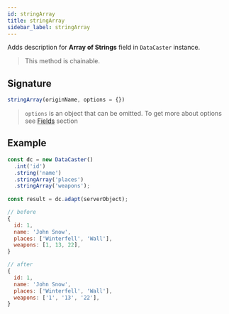 ```yaml
---
id: stringArray
title: stringArray
sidebar_label: stringArray
---
```


Adds description for **Array of Strings** field in `DataCaster` instance.

> This method is chainable.

## Signature

```javascript
stringArray(originName, options = {})
```

> `options` is an object that can be omitted. To get more about options see [Fields](basics#fields) section

## Example

```javascript
const dc = new DataCaster()
  .int('id')
  .string('name')
  .stringArray('places')
  .stringArray('weapons');
	
const result = dc.adapt(serverObject);
```

```javascript
// before
{
  id: 1,
  name: 'John Snow',
  places: ['Winterfell', 'Wall'],
  weapons: [1, 13, 22],
}

// after
{
  id: 1,
  name: 'John Snow',
  places: ['Winterfell', 'Wall'],
  weapons: ['1', '13', '22'],
}
```
